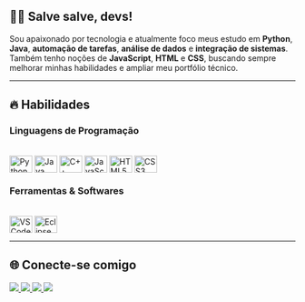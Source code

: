 ## 👋🏻 Salve salve, devs!

Sou apaixonado por tecnologia e atualmente foco meus estudo em **Python**, **Java**, **automação de tarefas**, **análise de dados** e **integração de sistemas**.  
Também tenho noções de **JavaScript**, **HTML** e **CSS**, buscando sempre melhorar minhas habilidades e ampliar meu portfólio técnico.

---

## 🔥 Habilidades

<!-- Linguagens de Programação -->
<div style="flex-basis: 48%;">
  <h3>Linguagens de Programação</h3>
  <div style="display: inline_block"><br>

  <img align="center" alt="Python" height="30" width="40" src="https://cdn.jsdelivr.net/gh/devicons/devicon@latest/icons/python/python-original.svg">
  <img align="center" alt="Java" height="30" width="40" src="https://cdn.jsdelivr.net/gh/devicons/devicon@latest/icons/java/java-original.svg">
  <img align="center" alt="C++" height="30" width="40" src="https://cdn.jsdelivr.net/gh/devicons/devicon@latest/icons/cplusplus/cplusplus-original.svg">
  <img align="center" alt="JavaScript" height="30" width="40" src="https://cdn.jsdelivr.net/gh/devicons/devicon@latest/icons/javascript/javascript-original.svg">
  <img align="center" alt="HTML5" height="30" width="40" src="https://cdn.jsdelivr.net/gh/devicons/devicon@latest/icons/html5/html5-original.svg">
  <img align="center" alt="CSS3" height="30" width="40" src="https://cdn.jsdelivr.net/gh/devicons/devicon@latest/icons/css3/css3-original.svg">

  </div>
</div>

<!-- Ferramentas & Softwares -->
<div style="flex-basis: 48%;">
  <h3>Ferramentas & Softwares</h3>
  <div style="display: inline_block"><br>

  <img align="center" alt="VSCode" height="30" width="40" src="https://cdn.jsdelivr.net/gh/devicons/devicon/icons/vscode/vscode-original.svg">
  <img align="center" alt="Eclipse" height="30" width="40" src="https://cdn.jsdelivr.net/gh/devicons/devicon/icons/eclipse/eclipse-original.svg">

  </div>
</div>

---

## 🌐 Conecte-se comigo

<div> 
  <a href="https://www.instagram.com/gusttavo_rgm/" target="_blank">
    <img src="https://img.shields.io/badge/-Instagram-%23E4405F?style=for-the-badge&logo=instagram&logoColor=white">
  </a>
  
  <a href="https://discordapp.com/users/606816734497996810" target="_blank">
    <img src="https://img.shields.io/badge/Discord-7289DA?style=for-the-badge&logo=discord&logoColor=white">
  </a> 
  
  <a href="https://www.linkedin.com/in/gustavo-morais-372620321" target="_blank">
    <img src="https://img.shields.io/badge/-LinkedIn-%230077B5?style=for-the-badge&logo=linkedin&logoColor=white">
  </a> 
  
  <a href="mailto:gustavo28.morais@gmail.com" target="_blank">
    <img src="https://img.shields.io/badge/-Gmail-%23333?style=for-the-badge&logo=gmail&logoColor=white">
  </a> 
</div>
